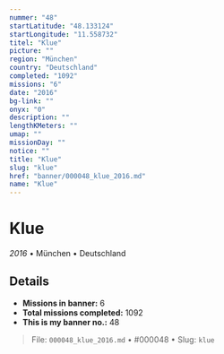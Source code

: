 ```yaml
---
nummer: "48"
startLatitude: "48.133124"
startLongitude: "11.558732"
titel: "Klue"
picture: ""
region: "München"
country: "Deutschland"
completed: "1092"
missions: "6"
date: "2016"
bg-link: ""
onyx: "0"
description: ""
lengthKMeters: ""
umap: ""
missionDay: ""
notice: ""
title: "Klue"
slug: "klue"
href: "banner/000048_klue_2016.md"
name: "Klue"
---
```

# Klue

*2016* • München • Deutschland





## Details

- **Missions in banner:** 6
- **Total missions completed:** 1092
- **This is my banner no.:** 48






> File: `000048_klue_2016.md`
> • #000048
> • Slug: `klue`
